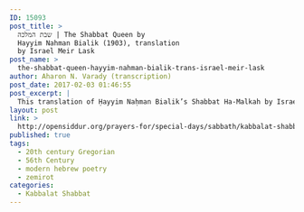 ```yaml
---
ID: 15093
post_title: >
  שבת המלכה | The Shabbat Queen by
  Hayyim Nahman Bialik (1903), translation
  by Israel Meir Lask
post_name: >
  the-shabbat-queen-hayyim-nahman-bialik-trans-israel-meir-lask
author: Aharon N. Varady (transcription)
post_date: 2017-02-03 01:46:55
post_excerpt: |
  This translation of Ḥayyim Naḥman Bialik’s Shabbat Ha-Malkah by Israel Meir Lask can be found on pages 280-281 in the  <a href="https://archive.org/stream/SabbathPrayerBookJewishReconstructionistFoundation1945/Sabbath%20Prayer%20Book%20%28Jewish%20Reconstructionist%20Foundation%2C%201945%29#page/n312/mode/2up">Sabbath Prayer Book</a> (Jewish Reconstructionist Foundation, 1945) where it appears as “Greeting to Queen Sabbath.” The poem is based on the shabbat song, Shalom Aleikhem and first published in the poetry collection, Hazamir, in 1903. [I have made a faithful transcription of the Hebrew and its English translation as it appears in this siddur. –Aharon N. Varady]
layout: post
link: >
  http://opensiddur.org/prayers-for/special-days/sabbath/kabbalat-shabbat/the-shabbat-queen-hayyim-nahman-bialik-trans-israel-meir-lask/
published: true
tags:
  - 20th century Gregorian
  - 56th Century
  - modern hebrew poetry
  - zemirot
categories:
  - Kabbalat Shabbat
---
```

